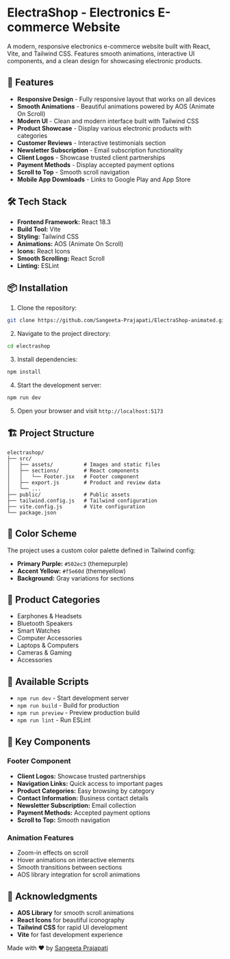 # ElectraShop - Electronics E-commerce Website

A modern, responsive electronics e-commerce website built with React, Vite, and Tailwind CSS. Features smooth animations, interactive UI components, and a clean design for showcasing electronic products.

## 🚀 Features

- **Responsive Design** - Fully responsive layout that works on all devices
- **Smooth Animations** - Beautiful animations powered by AOS (Animate On Scroll)
- **Modern UI** - Clean and modern interface built with Tailwind CSS
- **Product Showcase** - Display various electronic products with categories
- **Customer Reviews** - Interactive testimonials section
- **Newsletter Subscription** - Email subscription functionality
- **Client Logos** - Showcase trusted client partnerships
- **Payment Methods** - Display accepted payment options
- **Scroll to Top** - Smooth scroll navigation
- **Mobile App Downloads** - Links to Google Play and App Store

## 🛠️ Tech Stack

- **Frontend Framework:** React 18.3
- **Build Tool:** Vite
- **Styling:** Tailwind CSS
- **Animations:** AOS (Animate On Scroll)
- **Icons:** React Icons
- **Smooth Scrolling:** React Scroll
- **Linting:** ESLint

## 📦 Installation

1. Clone the repository:
```bash
git clone https://github.com/Sangeeta-Prajapati/ElectraShop-animated.git
```

2. Navigate to the project directory:
```bash
cd electrashop
```

3. Install dependencies:
```bash
npm install
```

4. Start the development server:
```bash
npm run dev
```

5. Open your browser and visit `http://localhost:5173`

## 🏗️ Project Structure

```
electrashop/
├── src/
│   ├── assets/          # Images and static files
│   ├── sections/        # React components
│   │   └── Footer.jsx   # Footer component
│   ├── export.js        # Product and review data
│   └── ...
├── public/              # Public assets
├── tailwind.config.js   # Tailwind configuration
├── vite.config.js       # Vite configuration
└── package.json
```

## 🎨 Color Scheme

The project uses a custom color palette defined in Tailwind config:

- **Primary Purple:** `#502ec3` (themepurple)
- **Accent Yellow:** `#f5e60d` (themeyellow)
- **Background:** Gray variations for sections

## 📱 Product Categories

- Earphones & Headsets
- Bluetooth Speakers
- Smart Watches
- Computer Accessories
- Laptops & Computers
- Cameras & Gaming
- Accessories

## 🔧 Available Scripts

- `npm run dev` - Start development server
- `npm run build` - Build for production
- `npm run preview` - Preview production build
- `npm run lint` - Run ESLint

## 🌟 Key Components

### Footer Component
- **Client Logos:** Showcase trusted partnerships
- **Navigation Links:** Quick access to important pages
- **Product Categories:** Easy browsing by category
- **Contact Information:** Business contact details
- **Newsletter Subscription:** Email collection
- **Payment Methods:** Accepted payment options
- **Scroll to Top:** Smooth navigation

### Animation Features
- Zoom-in effects on scroll
- Hover animations on interactive elements
- Smooth transitions between sections
- AOS library integration for scroll animations





## 🙏 Acknowledgments

- **AOS Library** for smooth scroll animations
- **React Icons** for beautiful iconography
- **Tailwind CSS** for rapid UI development
- **Vite** for fast development experience


Made with ❤️ by [Sangeeta Prajapati](https://github.com/Sangeeta-Prajapati)
